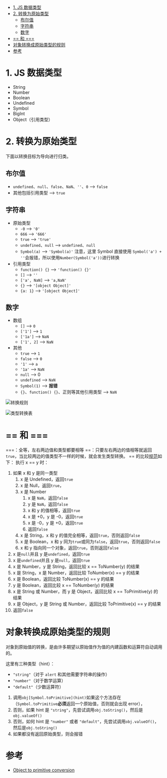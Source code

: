 <!-- TOC -->

- [1. JS 数据类型](#1-js-数据类型)
- [2. 转换为原始类型](#2-转换为原始类型)
  - [布尔值](#布尔值)
  - [字符串](#字符串)
  - [数字](#数字)
- [== 和 ===](#-和-)
- [对象转换成原始类型的规则](#对象转换成原始类型的规则)
- [参考](#参考)

<!-- /TOC -->
# 1. JS 数据类型
- String
- Number
- Boolean
- Undefined
- Symbol
- BigInt
- Object（引用类型）

# 2. 转换为原始类型
下面以转换目标为导向进行归类。
## 布尔值
- `undefined`、`null`、`false`、`NaN`、`''`、`0` --> `false`
- 其他包括引用类型 --> `true`

## 字符串
- 原始类型
  - `-0` --> `'0'`
  - `666` -->  `'666'`
  - `true` --> `'true'`
  - `undefined`、`null` --> `undefined`、`null`
  - `Symbol(a)` --> `'Symbol(a)'`
    注意，这里 Symbol 直接使用 `Symbol('a') + ''`会报错，所以使用`Number(Symbol('a'))`进行转换
- 引用类型
  - `function() {}` --> `'function() {}'`
  - `[]` --> `''`
  - `['a', NaN]` --> `'a,NaN'`
  - `{}` --> `'[object Object]'`
  - `{a: 1}` --> `'[object Object]'`


## 数字
- 数组
  - `[]` --> `0`
  - `['1']` --> `1`
  - `['1a']` --> `NaN`
  - `['1', 2]` --> `NaN`
- 其他
  - `true` --> `1`
  - `false` --> `0`
  - `'1'` --> `a`
  - `'1a'` --> `NaN`
  - `null` --> 0
  - `undefined` --> `NaN`
  - `Symbol(1)` --> **报错**
  - `{}`、`function() {}`、正则等其他引用类型 --> `NaN`

![转换规则](http://ww1.sinaimg.cn/large/68307314gy1gnx97djfhtj20pa0i0q3k.jpg)

![类型转换表](http://ww1.sinaimg.cn/large/68307314gy1gnxam5uhs6j20u011uq6o.jpg)

# == 和 ===
===：全等，左右两边值和类型都要相等
==：只要左右两边的值相等就返回`true`，当比较两边的值类型不一样的时候，就会发生类型转换。
== 的比较[规范](http://es5.github.io/#x11.9.3)如下：
执行 x == y 时：
1. 如果 x 和 y 是同一类型
   1. x 是 Undefined，返回`true`
   2. x 是 Null，返回`true`，
   3. x 是 Number
      1. x 是 `NaN`，返回`false`
      2. y 是 `NaN`，返回`false`
      3. x 和 y 的值相等，返回`true`
      4. x 是 +0，y 是 -0，返回`true`
      5. x 是 -0，y 是 +0，返回`true`
      6. 返回`false`
   4. x 是 String，x 和 y 的值完全相等，返回`true`，否则返回`false`
   5. x 是 Boolean，x 和 y 同为`true`或同为`false`，返回`true`，否则返回`false`
   6. x 和 y 指向同一个对象，返回`true`，否则返回`false`
2. x 是`null`并且 y 是`undefined`，返回`true`
3. x 是`undefined`并且 y 是`null`，返回`true`
4. x 是 Number，y 是 String，返回比较 x == ToNumber(y) 的结果
5. x 是 String，x 是 Number，返回比较 ToNumber(x) == y 的结果
6. x 是 Boolean，返回比较 ToNumber(x) == y 的结果
7. y 是 Boolean，返回比较 x == ToNumber(y) 的结果
8. x 是 String 或 Number，而 y 是 Object，返回比较 x == ToPrimitive(y) 的结果
9. x 是 Object，y 是 String 或 Number，返回比较 ToPrimitive(x) == y 的结果
10. 返回`false`


# 对象转换成原始类型的规则
对象到原始值的转换，是由许多期望以原始值作为值的内建函数和运算符自动调用的。

这里有三种类型（hint）：
- `"string"`（对于 `alert` 和其他需要字符串的操作）
- `"number"`（对于数学运算）
- `"default"`（少数运算符）

1. 调用`obj[Symbol.toPrimitive](hint)`如果这个方法存在（`Symbol.toPrimitive`**必须**返回一个原始值，否则就会出现 error），
2. 否则，如果 hint 是 `"string"`，先尝试调用`obj.toString()`，然后是`obj.valueOf()`
3. 否则，如何 hint 是 `"number"` 或者 `"default"`，先尝试调用`obj.valueOf()`，然后是`obj.toString()`
4. 如果都没有返回原始类型，则会报错

# 参考
- [Object to primitive conversion](https://javascript.info/object-toprimitive#summary)
